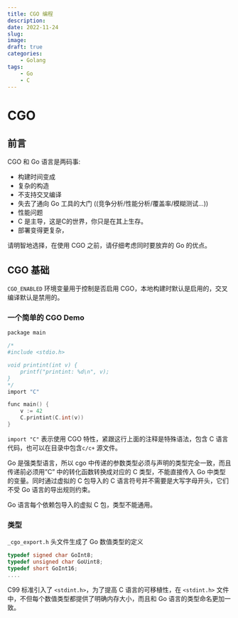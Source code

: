 ```yaml
---
title: CGO 编程
description: 
date: 2022-11-24
slug: 
image: 
draft: true
categories:
    - Golang
tags:
    - Go
    - C
---
```




# CGO

## 前言

CGO 和 Go 语言是两码事:

+ 构建时间变成
+ 复杂的构造
+ 不支持交叉编译
+ 失去了通向 Go 工具的大门 ((竞争分析/性能分析/覆盖率/模糊测试...))
+ 性能问题
+ C 是主导，这是C的世界，你只是在其上生存。
+ 部署变得更复杂，

请明智地选择，在使用 CGO 之前，请仔细考虑同时要放弃的 Go 的优点。

## CGO 基础

`CGO_ENABLED` 环境变量用于控制是否启用 CGO，本地构建时默认是启用的，交叉编译默认是禁用的。

### 一个简单的 CGO Demo

```c
package main

/*
#include <stdio.h>

void printint(int v) {
    printf("printint: %d\n", v);
}
*/
import "C"

func main() {
    v := 42
    C.printint(C.int(v))
}

```

`import "C"` 表示使用 CGO 特性，紧跟这行上面的注释是特殊语法，包含 C 语言代码，也可以在目录中包含`c/c+` 源文件。

Go 是强类型语言，所以 cgo 中传递的参数类型必须与声明的类型完全一致，而且传递前必须用”C” 中的转化函数转换成对应的 C 类型，不能直接传入 Go 中类型的变量。同时通过虚拟的 C 包导入的 C 语言符号并不需要是大写字母开头，它们不受 Go 语言的导出规则约束。

Go 语言每个依赖包导入的虚拟 C 包，类型不能通用。

### 类型

`_cgo_export.h` 头文件生成了 Go 数值类型的定义

```c
typedef signed char GoInt8;
typedef unsigned char GoUint8;
typedef short GoInt16;
....
```

C99 标准引入了 `<stdint.h>`，为了提高 C 语言的可移植性，在 `<stdint.h>` 文件中，不但每个数值类型都提供了明确内存大小，而且和 Go 语言的类型命名更加一致。







